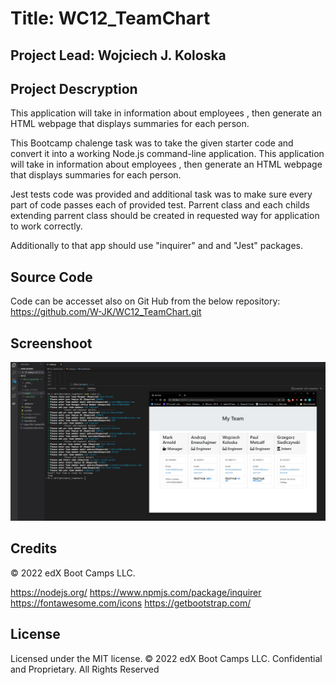 #  Title: WC12_TeamChart

## Project Lead: Wojciech J. Koloska

## Project Descryption

This application will take in information about employees , then generate an HTML webpage that displays summaries for each person.

This Bootcamp chalenge task was to take the given starter code and convert it into a working Node.js command-line application.
This application will take in information about employees , then generate an HTML webpage that displays summaries for each person.

  Jest tests code was provided and additional task was to make sure every part of code passes each of provided test.
  Parrent class and each childs extending parrent class should be created in requested way for application to work correctly.

Additionally to that app should use "inquirer" and and "Jest" packages. 


## Source Code 

Code can be accesset also on Git Hub from the below repository: 
https://github.com/W-JK/WC12_TeamChart.git

## Screenshoot 

![Terminal with visible web](./assets/LiveSite%20with%20Terminal%20Output.JPG)


## Credits

© 2022 edX Boot Camps LLC.

https://nodejs.org/
https://www.npmjs.com/package/inquirer
https://fontawesome.com/icons 
https://getbootstrap.com/

## License 

Licensed under the MIT license.
© 2022 edX Boot Camps LLC. Confidential and Proprietary. All Rights Reserved



